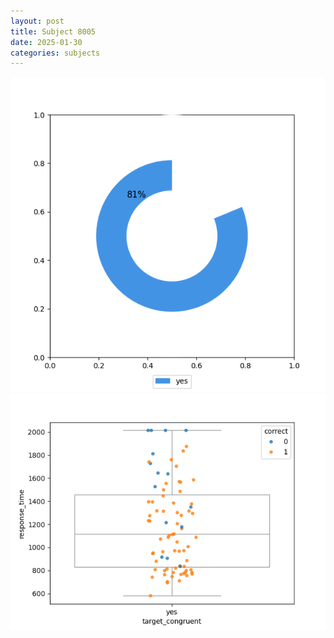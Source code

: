 ```yaml
---
layout: post
title: Subject 8005
date: 2025-01-30
categories: subjects
---
```


![](data/8005/run-34/8005_accuracy_target_congruence.png)
![](data/8005/run-34/8005_rt_congruence.png)
